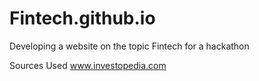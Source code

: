 # Fintech.github.io
Developing a website on the topic Fintech for a hackathon

Sources Used
www.investopedia.com

